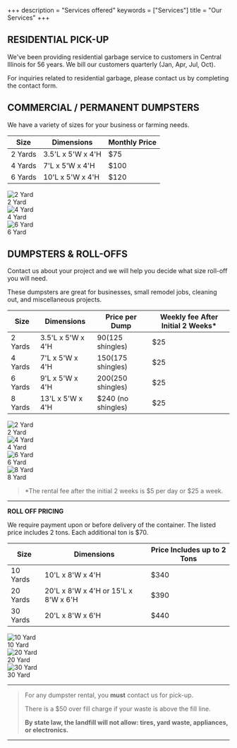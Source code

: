 +++
description = "Services offered"
keywords = ["Services"]
title = "Our Services"
+++

## RESIDENTIAL PICK-UP

We've been providing residential garbage service to customers in Central Illinois for 56 years. We bill our customers quarterly (Jan, Apr, Jul, Oct).

For inquiries related to residential garbage, please contact us by completing the contact form.

## COMMERCIAL / PERMANENT DUMPSTERS

We have a variety of sizes for your business or farming needs.

| Size | Dimensions | Monthly Price |
| --- | --- | --- |
| 2 Yards | 3.5'L x 5'W x 4'H | $75 |
| 4 Yards | 7'L x 5'W x 4'H | $100 |
| 6 Yards | 10'L x 5'W x 4'H | $120 |

<div class="photostrip">
  <div class="photo">
    <img class="thumb" src="/img/products/2yd-1-sm.jpg" alt="2 Yard"><div class="label">2 Yard</div>
  </div>
  <div class="photo">
    <img class="thumb" src="/img/products/4yd-1-sm.jpg" alt="4 Yard"><div class="label">4 Yard</div>
  </div>
  <div class="photo">
    <img class="thumb" src="/img/products/6yd-1-sm.jpg" alt="6 Yard"><div class="label">6 Yard</div>
  </div>
</div>

## DUMPSTERS & ROLL-OFFS

Contact us about your project and we will help you decide what size roll-off you will need.

These dumpsters are great for businesses, small remodel jobs, cleaning out, and miscellaneous projects.

| Size | Dimensions | Price per Dump | Weekly fee After Initial 2 Weeks* |
| --- | --- | --- | --- |
| 2 Yards | 3.5'L x 5'W x 4'H | $90 ($125 shingles) | $25 |
| 4 Yards | 7'L x 5'W x 4'H | $150 ($175 shingles) | $25 |
| 6 Yards | 9'L x 5'W x 4'H | $200 ($250 shingles) | $25 |
| 8 Yards | 13'L x 5'W x 4'H | $240 (no shingles) | $25 |

<div class="photostrip">
  <div class="photo">
    <img class="thumb" src="/img/products/2yd-1-sm.jpg" alt="2 Yard"><div class="label">2 Yard</div>
  </div>
  <div class="photo">
    <img class="thumb" src="/img/products/4yd-1-sm.jpg" alt="4 Yard"><div class="label">4 Yard</div>
  </div>
  <div class="photo">
    <img class="thumb" src="/img/products/6yd-1-sm.jpg" alt="6 Yard"><div class="label">6 Yard</div>
  </div>
  <div class="photo">
    <img class="thumb" src="/img/products/8yd-1-sm.jpg" alt="8 Yard"><div class="label">8 Yard</div>
  </div>
</div>

> *The rental fee after the initial 2 weeks is $5 per day or $25 a week.

***

**ROLL OFF PRICING**

We require payment upon or before delivery of the container. The listed price includes 2 tons. Each additional ton is $70.

| Size | Dimensions | Price Includes up to 2 Tons |
| --- | --- | --- |
| 10 Yards | 10'L x 8'W x 4'H | $340 |
| 20 Yards | 20'L x 8'W x 4'H or 15'L x 8'W x 6'H | $390 |
| 30 Yards | 20'L x 8'W x 6'H | $440 |

<div class="photostrip">
  <div class="photo">
    <img class="thumb" src="/img/products/10yd-1-sm.jpg" alt="10 Yard"><div class="label">10 Yard</div>
  </div>
  <div class="photo">
    <img class="thumb" src="/img/products/20yd-1-sm.jpg" alt="20 Yard"><div class="label">20 Yard</div>
  </div>
  <div class="photo">
    <img class="thumb" src="/img/products/30yd-6-sm.jpg" alt="30 Yard"><div class="label">30 Yard</div>
  </div>
</div>

***

> For any dumpster rental, you <b>must</b> contact us for pick-up.  
>
> There is a $50 over fill charge if your waste is above the fill line.
> 
> **By state law, the landfill will not allow: tires, yard waste, appliances, or electronics.**

***